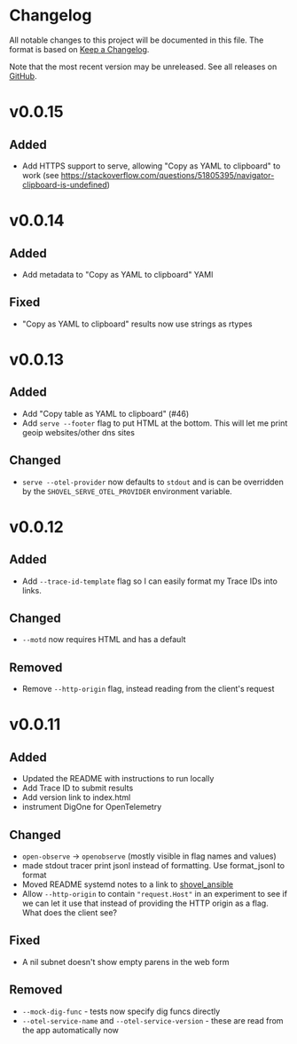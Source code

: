 # Changelog

All notable changes to this project will be documented in this file. The format
is based on [Keep a Changelog](https://keepachangelog.com/en/1.0.0/).

Note that the most recent version may be unreleased. See all releases on [GitHub](https://github.com/bbkane/shovel/releases).

# v0.0.15

## Added

- Add HTTPS support to serve, allowing "Copy as YAML to clipboard" to work (see https://stackoverflow.com/questions/51805395/navigator-clipboard-is-undefined)

# v0.0.14

## Added

- Add metadata to "Copy as YAML to clipboard" YAMl

## Fixed

- "Copy as YAML to clipboard" results now use strings as rtypes

# v0.0.13

## Added

- Add "Copy table as YAML to clipboard" (#46)
- Add `serve --footer` flag to put HTML at the bottom. This will let me print geoip websites/other dns sites

## Changed

- `serve --otel-provider` now defaults to `stdout` and is can be overridden by the `SHOVEL_SERVE_OTEL_PROVIDER` environment variable.

# v0.0.12

## Added

- Add `--trace-id-template` flag so I can easily format my Trace IDs into links.

## Changed

- `--motd` now requires HTML and has a default

## Removed

- Remove `--http-origin` flag, instead reading from the client's request

# v0.0.11

## Added

- Updated the README with instructions to run locally
- Add Trace ID to submit results
- Add version link to index.html
- instrument DigOne for OpenTelemetry

## Changed

- `open-observe` -> `openobserve` (mostly visible in flag names and values)
- made stdout tracer print jsonl instead of formatting. Use format_jsonl to format
- Moved README systemd notes to a link to [shovel_ansible](https://github.com/bbkane/shovel_ansible/)
- Allow `--http-origin` to contain `"request.Host"` in an experiment to see if we can let it use that instead of providing the HTTP origin as a flag. What does the client see?

## Fixed

- A nil subnet doesn't show empty parens in the web form

## Removed

- `--mock-dig-func` - tests now specify dig funcs directly
- `--otel-service-name` and `--otel-service-version` - these are read from the app automatically now
